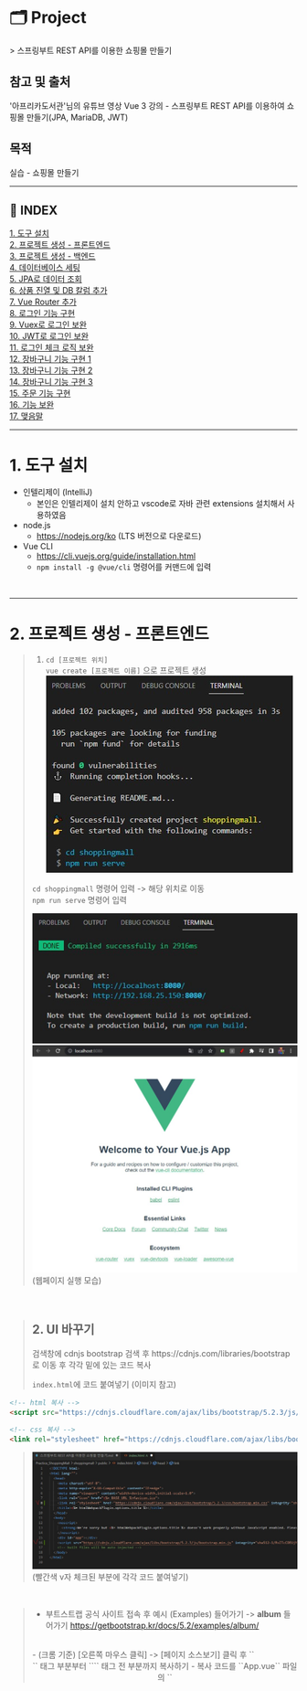 <h1>🗂 Project</h1>  
> 스프링부트 REST API를 이용한 쇼핑몰 만들기  

<br>  

<h2>참고 및 출처</h2>  '아프리카도서관'님의 유튜브 영상  
Vue 3 강의 - 스프링부트 REST API를 이용하여 쇼핑몰 만들기(JPA, MariaDB, JWT)

<br>

<h2>목적</h2>    
실습 - 쇼핑몰 만들기

---

<h2>📕 INDEX</h2>  

[1. 도구 설치](#1-도구-설치)  
[2. 프로젝트 생성 - 프론트엔드](#2-프로젝트-생성---프론트엔드)  
[3. 프로젝트 생성 - 백엔드](#3-프로젝트-생성---백엔드)  
[4. 데이터베이스 세팅](#4-데이터베이스-세팅)  
[5. JPA로 데이터 조회](#5-jpa로-데이터-조회)  
[6. 상품 진열 및 DB 칼럼 추가](#6-상품-진열-및-db-칼럼-추가)  
[7. Vue Router 추가](#7-vue-router-추가)  
[8. 로그인 기능 구현](#8-로그인-기능-구현)  
[9. Vuex로 로그인 보완](#9-vuex로-로그인-보완)  
[10. JWT로 로그인 보완](#10-jwt로-로그인-보완)  
[11. 로그인 체크 로직 보완](#11-로그인-체크-로직-보완)  
[12. 장바구니 기능 구현 1](#12-장바구니-기능-구현-1)  
[13. 장바구니 기능 구현 2](#13-장바구니-기능-구현-2)  
[14. 장바구니 기능 구현 3](#14-장바구니-기능-구현-3)  
[15. 주문 기능 구현](#15-주문-기능-구현)  
[16. 기능 보완](#16-기능-보완)  
[17. 맺음말](#17-맺음말)  

---

# 1. 도구 설치
- 인텔리제이 (IntelliJ)
  - 본인은 인텔리제이 설치 안하고 vscode로 자바 관련 extensions 설치해서 사용하였음
- node.js
  - https://nodejs.org/ko (LTS 버전으로 다운로드)
- Vue CLI
  - https://cli.vuejs.org/guide/installation.html
  - ``npm install -g @vue/cli`` 명령어를 커맨드에 입력

<br>

---

# 2. 프로젝트 생성 - 프론트엔드
> 1. `` cd [프로젝트 위치] ``  
> ``vue create [프로젝트 이름]`` 으로 프로젝트 생성  
> ![](screenshot/1.jpg)
> 
> ``cd shoppingmall`` 명령어 입력 -> 해당 위치로 이동  
> ``npm run serve`` 명령어 입력  
>
> ![](screenshot/2.jpg)  
> ![](screenshot/3.jpg)  
> (웹페이지 실행 모습)  

<br>

> <h2> 2. UI 바꾸기 </h2>  
> 검색창에 cdnjs bootstrap  검색 후   
> https://cdnjs.com/libraries/bootstrap 로 이동 후 각각 밑에 있는 코드 복사  
> 
> ``index.html``에 코드 붙여넣기 (이미지 참고)

```html
<!-- html 복사 -->
<script src="https://cdnjs.cloudflare.com/ajax/libs/bootstrap/5.2.3/js/bootstrap.min.js" integrity="sha512-1/RvZTcCDEUjY/CypiMz+iqqtaoQfAITmNSJY17Myp4Ms5mdxPS5UV7iOfdZoxcGhzFbOm6sntTKJppjvuhg4g==" crossorigin="anonymous" referrerpolicy="no-referrer"></script>
```
```html
<!-- css 복사 -->
<link rel="stylesheet" href="https://cdnjs.cloudflare.com/ajax/libs/bootstrap/5.2.3/css/bootstrap.min.css" integrity="sha512-SbiR/eusphKoMVVXysTKG/7VseWii+Y3FdHrt0EpKgpToZeemhqHeZeLWLhJutz/2ut2Vw1uQEj2MbRF+TVBUA==" crossorigin="anonymous" referrerpolicy="no-referrer" />
```

> ![](screenshot/4.jpg)  
> (빨간색 v자 체크된 부분에 각각 코드 붙여넣기)

<br>

> - 부트스트랩 공식 사이트 접속 후 예시 (Examples) 들어가기 -> **album** 들어가기 
> https://getbootstrap.kr/docs/5.2/examples/album/  
> <br>
> - (크롬 기준) [오른쪽 마우스 클릭] -> [페이지 소스보기] 클릭 후 ``<header>`` 태그 부분부터 ``</body>`` 태그 전 부분까지 복사하기
> - 복사 코드를 ``App.vue`` 파일의 ``<template>`` 태그 사이에 붙여넣기
> > 붙여넣기 전에 기존에 있던 ``<template>`` 태그 안에 있는 코드들은 지우고 붙여넣기

```html
<header>
  <div class="collapse bg-dark" id="navbarHeader">
    <div class="container">
      <div class="row">
        <div class="col-sm-8 col-md-7 py-4">
          <h4 class="text-white">About</h4>
          <p class="text-muted">Add some information about the album below, the author, or any other background context. Make it a few sentences long so folks can pick up some informative tidbits. Then, link them off to some social networking sites or contact information.</p>
        </div>
        <div class="col-sm-4 offset-md-1 py-4">
          <h4 class="text-white">Contact</h4>
          <ul class="list-unstyled">
            <li><a href="#" class="text-white">Follow on Twitter</a></li>
            <li><a href="#" class="text-white">Like on Facebook</a></li>
            <li><a href="#" class="text-white">Email me</a></li>
          </ul>
        </div>
      </div>
    </div>
  </div>
  <div class="navbar navbar-dark bg-dark shadow-sm">
    <div class="container">
      <a href="#" class="navbar-brand d-flex align-items-center">
        <svg xmlns="http://www.w3.org/2000/svg" width="20" height="20" fill="none" stroke="currentColor" stroke-linecap="round" stroke-linejoin="round" stroke-width="2" aria-hidden="true" class="me-2" viewBox="0 0 24 24"><path d="M23 19a2 2 0 0 1-2 2H3a2 2 0 0 1-2-2V8a2 2 0 0 1 2-2h4l2-3h6l2 3h4a2 2 0 0 1 2 2z"/><circle cx="12" cy="13" r="4"/></svg>
        <strong>Album</strong>
      </a>
      <button class="navbar-toggler" type="button" data-bs-toggle="collapse" data-bs-target="#navbarHeader" aria-controls="navbarHeader" aria-expanded="false" aria-label="Toggle navigation">
        <span class="navbar-toggler-icon"></span>
      </button>
    </div>
  </div>
</header>

<main>

  <section class="py-5 text-center container">
    <div class="row py-lg-5">
      <div class="col-lg-6 col-md-8 mx-auto">
        <h1 class="fw-light">Album example</h1>
        <p class="lead text-muted">Something short and leading about the collection below—its contents, the creator, etc. Make it short and sweet, but not too short so folks don’t simply skip over it entirely.</p>
        <p>
          <a href="#" class="btn btn-primary my-2">Main call to action</a>
          <a href="#" class="btn btn-secondary my-2">Secondary action</a>
        </p>
      </div>
    </div>
  </section>

  <div class="album py-5 bg-light">
    <div class="container">

      <div class="row row-cols-1 row-cols-sm-2 row-cols-md-3 g-3">
        <div class="col">
          <div class="card shadow-sm">
            <svg class="bd-placeholder-img card-img-top" width="100%" height="225" xmlns="http://www.w3.org/2000/svg" role="img" aria-label="Placeholder: Thumbnail" preserveAspectRatio="xMidYMid slice" focusable="false"><title>Placeholder</title><rect width="100%" height="100%" fill="#55595c"/><text x="50%" y="50%" fill="#eceeef" dy=".3em">Thumbnail</text></svg>

            <div class="card-body">
              <p class="card-text">This is a wider card with supporting text below as a natural lead-in to additional content. This content is a little bit longer.</p>
              <div class="d-flex justify-content-between align-items-center">
                <div class="btn-group">
                  <button type="button" class="btn btn-sm btn-outline-secondary">View</button>
                  <button type="button" class="btn btn-sm btn-outline-secondary">Edit</button>
                </div>
                <small class="text-muted">9 mins</small>
              </div>
            </div>
          </div>
        </div>
        <div class="col">
          <div class="card shadow-sm">
            <svg class="bd-placeholder-img card-img-top" width="100%" height="225" xmlns="http://www.w3.org/2000/svg" role="img" aria-label="Placeholder: Thumbnail" preserveAspectRatio="xMidYMid slice" focusable="false"><title>Placeholder</title><rect width="100%" height="100%" fill="#55595c"/><text x="50%" y="50%" fill="#eceeef" dy=".3em">Thumbnail</text></svg>

            <div class="card-body">
              <p class="card-text">This is a wider card with supporting text below as a natural lead-in to additional content. This content is a little bit longer.</p>
              <div class="d-flex justify-content-between align-items-center">
                <div class="btn-group">
                  <button type="button" class="btn btn-sm btn-outline-secondary">View</button>
                  <button type="button" class="btn btn-sm btn-outline-secondary">Edit</button>
                </div>
                <small class="text-muted">9 mins</small>
              </div>
            </div>
          </div>
        </div>
        <div class="col">
          <div class="card shadow-sm">
            <svg class="bd-placeholder-img card-img-top" width="100%" height="225" xmlns="http://www.w3.org/2000/svg" role="img" aria-label="Placeholder: Thumbnail" preserveAspectRatio="xMidYMid slice" focusable="false"><title>Placeholder</title><rect width="100%" height="100%" fill="#55595c"/><text x="50%" y="50%" fill="#eceeef" dy=".3em">Thumbnail</text></svg>

            <div class="card-body">
              <p class="card-text">This is a wider card with supporting text below as a natural lead-in to additional content. This content is a little bit longer.</p>
              <div class="d-flex justify-content-between align-items-center">
                <div class="btn-group">
                  <button type="button" class="btn btn-sm btn-outline-secondary">View</button>
                  <button type="button" class="btn btn-sm btn-outline-secondary">Edit</button>
                </div>
                <small class="text-muted">9 mins</small>
              </div>
            </div>
          </div>
        </div>

        <div class="col">
          <div class="card shadow-sm">
            <svg class="bd-placeholder-img card-img-top" width="100%" height="225" xmlns="http://www.w3.org/2000/svg" role="img" aria-label="Placeholder: Thumbnail" preserveAspectRatio="xMidYMid slice" focusable="false"><title>Placeholder</title><rect width="100%" height="100%" fill="#55595c"/><text x="50%" y="50%" fill="#eceeef" dy=".3em">Thumbnail</text></svg>

            <div class="card-body">
              <p class="card-text">This is a wider card with supporting text below as a natural lead-in to additional content. This content is a little bit longer.</p>
              <div class="d-flex justify-content-between align-items-center">
                <div class="btn-group">
                  <button type="button" class="btn btn-sm btn-outline-secondary">View</button>
                  <button type="button" class="btn btn-sm btn-outline-secondary">Edit</button>
                </div>
                <small class="text-muted">9 mins</small>
              </div>
            </div>
          </div>
        </div>
        <div class="col">
          <div class="card shadow-sm">
            <svg class="bd-placeholder-img card-img-top" width="100%" height="225" xmlns="http://www.w3.org/2000/svg" role="img" aria-label="Placeholder: Thumbnail" preserveAspectRatio="xMidYMid slice" focusable="false"><title>Placeholder</title><rect width="100%" height="100%" fill="#55595c"/><text x="50%" y="50%" fill="#eceeef" dy=".3em">Thumbnail</text></svg>

            <div class="card-body">
              <p class="card-text">This is a wider card with supporting text below as a natural lead-in to additional content. This content is a little bit longer.</p>
              <div class="d-flex justify-content-between align-items-center">
                <div class="btn-group">
                  <button type="button" class="btn btn-sm btn-outline-secondary">View</button>
                  <button type="button" class="btn btn-sm btn-outline-secondary">Edit</button>
                </div>
                <small class="text-muted">9 mins</small>
              </div>
            </div>
          </div>
        </div>
        <div class="col">
          <div class="card shadow-sm">
            <svg class="bd-placeholder-img card-img-top" width="100%" height="225" xmlns="http://www.w3.org/2000/svg" role="img" aria-label="Placeholder: Thumbnail" preserveAspectRatio="xMidYMid slice" focusable="false"><title>Placeholder</title><rect width="100%" height="100%" fill="#55595c"/><text x="50%" y="50%" fill="#eceeef" dy=".3em">Thumbnail</text></svg>

            <div class="card-body">
              <p class="card-text">This is a wider card with supporting text below as a natural lead-in to additional content. This content is a little bit longer.</p>
              <div class="d-flex justify-content-between align-items-center">
                <div class="btn-group">
                  <button type="button" class="btn btn-sm btn-outline-secondary">View</button>
                  <button type="button" class="btn btn-sm btn-outline-secondary">Edit</button>
                </div>
                <small class="text-muted">9 mins</small>
              </div>
            </div>
          </div>
        </div>

        <div class="col">
          <div class="card shadow-sm">
            <svg class="bd-placeholder-img card-img-top" width="100%" height="225" xmlns="http://www.w3.org/2000/svg" role="img" aria-label="Placeholder: Thumbnail" preserveAspectRatio="xMidYMid slice" focusable="false"><title>Placeholder</title><rect width="100%" height="100%" fill="#55595c"/><text x="50%" y="50%" fill="#eceeef" dy=".3em">Thumbnail</text></svg>

            <div class="card-body">
              <p class="card-text">This is a wider card with supporting text below as a natural lead-in to additional content. This content is a little bit longer.</p>
              <div class="d-flex justify-content-between align-items-center">
                <div class="btn-group">
                  <button type="button" class="btn btn-sm btn-outline-secondary">View</button>
                  <button type="button" class="btn btn-sm btn-outline-secondary">Edit</button>
                </div>
                <small class="text-muted">9 mins</small>
              </div>
            </div>
          </div>
        </div>
        <div class="col">
          <div class="card shadow-sm">
            <svg class="bd-placeholder-img card-img-top" width="100%" height="225" xmlns="http://www.w3.org/2000/svg" role="img" aria-label="Placeholder: Thumbnail" preserveAspectRatio="xMidYMid slice" focusable="false"><title>Placeholder</title><rect width="100%" height="100%" fill="#55595c"/><text x="50%" y="50%" fill="#eceeef" dy=".3em">Thumbnail</text></svg>

            <div class="card-body">
              <p class="card-text">This is a wider card with supporting text below as a natural lead-in to additional content. This content is a little bit longer.</p>
              <div class="d-flex justify-content-between align-items-center">
                <div class="btn-group">
                  <button type="button" class="btn btn-sm btn-outline-secondary">View</button>
                  <button type="button" class="btn btn-sm btn-outline-secondary">Edit</button>
                </div>
                <small class="text-muted">9 mins</small>
              </div>
            </div>
          </div>
        </div>
        <div class="col">
          <div class="card shadow-sm">
            <svg class="bd-placeholder-img card-img-top" width="100%" height="225" xmlns="http://www.w3.org/2000/svg" role="img" aria-label="Placeholder: Thumbnail" preserveAspectRatio="xMidYMid slice" focusable="false"><title>Placeholder</title><rect width="100%" height="100%" fill="#55595c"/><text x="50%" y="50%" fill="#eceeef" dy=".3em">Thumbnail</text></svg>

            <div class="card-body">
              <p class="card-text">This is a wider card with supporting text below as a natural lead-in to additional content. This content is a little bit longer.</p>
              <div class="d-flex justify-content-between align-items-center">
                <div class="btn-group">
                  <button type="button" class="btn btn-sm btn-outline-secondary">View</button>
                  <button type="button" class="btn btn-sm btn-outline-secondary">Edit</button>
                </div>
                <small class="text-muted">9 mins</small>
              </div>
            </div>
          </div>
        </div>
      </div>
    </div>
  </div>

</main>

<footer class="text-muted py-5">
  <div class="container">
    <p class="float-end mb-1">
      <a href="#">Back to top</a>
    </p>
    <p class="mb-1">Album example is &copy; Bootstrap, but please download and customize it for yourself!</p>
    <p class="mb-0">New to Bootstrap? <a href="/">Visit the homepage</a> or read our <a href="/docs/5.2/getting-started/introduction/">getting started guide</a>.</p>
  </div>
</footer>
```

<br>

> ``App.vue``의 ``<script>`` 부분 수정
```html
<script>
<!-- import HelloWorld from './components/HelloWorld.vue' 지우기 -->

export default {
  name: 'App',
  components: {
    <!-- HelloWorld 지우기 --> 
  }
}
</script>
```
<br>

> - (크롬 기준) [오른쪽 마우스 클릭] -> [페이지 소스보기] 클릭 후 ``<style>`` 태그 부분부터 ``</style>`` 태그 부분까지 복사하기

```css
      .bd-placeholder-img {
        font-size: 1.125rem;
        text-anchor: middle;
        -webkit-user-select: none;
        -moz-user-select: none;
        user-select: none;
      }

      @media (min-width: 768px) {
        .bd-placeholder-img-lg {
          font-size: 3.5rem;
        }
      }

      .b-example-divider {
        height: 3rem;
        background-color: rgba(0, 0, 0, .1);
        border: solid rgba(0, 0, 0, .15);
        border-width: 1px 0;
        box-shadow: inset 0 .5em 1.5em rgba(0, 0, 0, .1), inset 0 .125em .5em rgba(0, 0, 0, .15);
      }

      .b-example-vr {
        flex-shrink: 0;
        width: 1.5rem;
        height: 100vh;
      }

      .bi {
        vertical-align: -.125em;
        fill: currentColor;
      }

      .nav-scroller {
        position: relative;
        z-index: 2;
        height: 2.75rem;
        overflow-y: hidden;
      }

      .nav-scroller .nav {
        display: flex;
        flex-wrap: nowrap;
        padding-bottom: 1rem;
        margin-top: -1px;
        overflow-x: auto;
        text-align: center;
        white-space: nowrap;
        -webkit-overflow-scrolling: touch;
      }
```

<br>

> <h2> 💡 문제점 </h2>  
>  
> ``App.vue`` 파일의 ``<header>``, ``<main>``, ``<footer>`` 부분이 너무 길다.  
> -> 각각 ``<header>``, ``<main>``, ``<footer>`` 부분을 컴포넌트화 하자!
> 
> <br>  
> <h3> 방법 </h3>  
> 
> 1. [src] -> [components] 폴더 안에 ``Header.vue`` 파일 생성
> 2. [src] -> [components] 폴더 안에 ``Footer.vue`` 파일 생성
> 3. [src] -> [pages] 폴더 안에 ``Home.vue`` 파일 생성  
> 4. ``App.vue``에서 ``<header>``, ``<footer>``, ``<main>`` 태그 부분을 각각    
> ``Header.vue``, ``Footer.vue``, ``Home.vue`` 파일 안에 ``<template>`` 태그를 만들고 그 안에 붙여 넣는다.
>> ``Home.vue``는 ``<main>`` 태그를 ``<div clas="home">``로 바꿔준다. 

<br>

```html
<!-- 예시) App.vue에 있던 <header> 태그 부분을 Header.vue 파일 안의 <template> 태그 부분에 붙여 넣는다.-->
<template>
<header>
  <div class="collapse bg-dark" id="navbarHeader">
    <div class="container">
      <div class="row">
        <div class="col-sm-8 col-md-7 py-4">
          <h4 class="text-white">About</h4>
          <p class="text-muted">Add some information about the album below, the author, or any other background context. Make it a few sentences long so folks can pick up some informative tidbits. Then, link them off to some social networking sites or contact information.</p>
        </div>
        <div class="col-sm-4 offset-md-1 py-4">
          <h4 class="text-white">Contact</h4>
          <ul class="list-unstyled">
            <li><a href="#" class="text-white">Follow on Twitter</a></li>
            <li><a href="#" class="text-white">Like on Facebook</a></li>
            <li><a href="#" class="text-white">Email me</a></li>
          </ul>
        </div>
      </div>
    </div>
  </div>
  <div class="navbar navbar-dark bg-dark shadow-sm">
    <div class="container">
      <a href="#" class="navbar-brand d-flex align-items-center">
        <svg xmlns="http://www.w3.org/2000/svg" width="20" height="20" fill="none" stroke="currentColor" stroke-linecap="round" stroke-linejoin="round" stroke-width="2" aria-hidden="true" class="me-2" viewBox="0 0 24 24"><path d="M23 19a2 2 0 0 1-2 2H3a2 2 0 0 1-2-2V8a2 2 0 0 1 2-2h4l2-3h6l2 3h4a2 2 0 0 1 2 2z"/><circle cx="12" cy="13" r="4"/></svg>
        <strong>Album</strong>
      </a>
      <button class="navbar-toggler" type="button" data-bs-toggle="collapse" data-bs-target="#navbarHeader" aria-controls="navbarHeader" aria-expanded="false" aria-label="Toggle navigation">
        <span class="navbar-toggler-icon"></span>
      </button>
    </div>
  </div>
</header>
</template>
```

<br>

> 5. App.vue 파일에서 ``<template>`` 태그 안의 모든 코드를 지우고  
> 다음 코드를 삽입한다.

```html
<template>
  <Header />
  <Home />
  <Footer />
</template>
```

> 6. package.json 파일에서 "rules" 부분에 다음 코드를 삽입한다.
>> "vue/multi-word-component-names": 0
```json
{   ...
    "extends": [
      "plugin:vue/vue3-essential",
      "eslint:recommended"
    ],
    "parserOptions": {
      "parser": "@babel/eslint-parser"
    },
    "rules": {"vue/multi-word-component-names": 0}
  },
  "browserslist": [
    "> 1%",
    "last 2 versions",
    "not dead",
    "not ie 11"
  ]
}

```

<br>

> 7. ``App.vue`` 파일의 ``<script>`` 부분에서 다음과 같이 수정

```js
import Header from "@/components/Header";
import Footer from "@/components/Footer";
import Home from "@/pages/Home";
export default {
  name: 'App',
  components: {
    Header, 
    Home,
    Footer
  }
}
```

<br>

> 8. ``Home.vue`` 파일 코드를 분석하면  
> 특정 코드를 기준으로 반복되는 구간이 있다.  
> -> **컴포넌트화** 해서 중복을 최소화하고 코드를 간결화 하는 작업을 수행한다.

```js
// 반복되는 코드
// 하나만 남기고 반복되는 코드는 모두 삭제한다.
<div class="col"> 
          <div class="card shadow-sm">
            <svg class="bd-placeholder-img card-img-top" width="100%" height="225" xmlns="http://www.w3.org/2000/svg" role="img" aria-label="Placeholder: Thumbnail" preserveAspectRatio="xMidYMid slice" focusable="false"><title>Placeholder</title><rect width="100%" height="100%" fill="#55595c"/><text x="50%" y="50%" fill="#eceeef" dy=".3em">Thumbnail</text></svg>

            <div class="card-body">
              <p class="card-text">This is a wider card with supporting text below as a natural lead-in to additional content. This content is a little bit longer.</p>
              <div class="d-flex justify-content-between align-items-center">
                <div class="btn-group">
                  <button type="button" class="btn btn-sm btn-outline-secondary">View</button>
                  <button type="button" class="btn btn-sm btn-outline-secondary">Edit</button>
                </div>
                <small class="text-muted">9 mins</small>
              </div>
            </div>
          </div>
        </div>
```

> ![](screenshot/5.jpg)  
> ( 이미지: 중복 코드를 하나만 남기고 모두 삭제하였을 때 썸네일 부분이 하나만 나오는 것을 확인)

<br>

> 9. [components] 폴더에 ``Card.vue`` 파일을 만든 후 아래와 같이 코드를 작성한다.
> > ``<template>`` 코드 안에 하나만 남긴 코드를 넣는다.

```js
<template>
          <div class="card shadow-sm">
            <svg class="bd-placeholder-img card-img-top" width="100%" height="225" xmlns="http://www.w3.org/2000/svg" role="img" aria-label="Placeholder: Thumbnail" preserveAspectRatio="xMidYMid slice" focusable="false"><title>Placeholder</title><rect width="100%" height="100%" fill="#55595c"/><text x="50%" y="50%" fill="#eceeef" dy=".3em">Thumbnail</text></svg>

            <div class="card-body">
              <p class="card-text">This is a wider card with supporting text below as a natural lead-in to additional content. This content is a little bit longer.</p>
              <div class="d-flex justify-content-between align-items-center">
                <div class="btn-group">
                  <button type="button" class="btn btn-sm btn-outline-secondary">View</button>
                  <button type="button" class="btn btn-sm btn-outline-secondary">Edit</button>
                </div>
                <small class="text-muted">9 mins</small>
              </div>
            </div>
          </div>
</template>

<script>
export default {
    name: 'Card',
}
</script>

<style scoped>
</style>
```

<br>

> 10. ``Home.vue`` 에서 다음 코드로 수정

```html
<!-- <div class="col" 밑에 <Card /> 추가 -->
...

 <div class="album py-5 bg-light">
    <div class="container">

      <div class="row row-cols-1 row-cols-sm-2 row-cols-md-3 g-3">
        <div class="col">
        <Card />  <!-- 추가 -->
        </div>
      </div>
    </div>
  </div>
</div>
</template>

```

<br>

> 11. ``Home.vue`` 파일에서 ``<div class="col">`` 부분 수정
>> v-for="i in 12" :key="i" 추가
``` html
...

 <div class="album py-5 bg-light">
    <div class="container">

      <div class="row row-cols-1 row-cols-sm-2 row-cols-md-3 g-3">
        <div class="col" v-for="i in 12" :key="i">
        <Card /> 
        </div>
      </div>
    </div>
  </div>
</div>
</template>
```

> ![](screenshot/6.jpg)  
> (이미지: 총 12개의 썸네일 모양 생성)

<br>
<br>  
<br>

--- 

# 3. 프로젝트 생성 - 백엔드
> 1. (vscode기준) Ctrl + Shift + p키를 눌러 **Spring Initializer: Create a Gradle Project** 선택
> > 없으면 Extensions에서 Java, Spring Boot 관련 Extensions 다운받기  
> <br>
> 
> ![](screenshot/7.jpg)
> 
<br>

> <h2>2. 그 후 순서대로 창에 다음과 같이 입력한다.</h2>  
> 
> - 언어: Java
> - Group: org.africalib.gallery.backend (설정 자유)
> - ArtifactId: demo (설정 자유)
> - Packaging: jar
> - Java ver.: 17
> - Web: Spring Web  
  
> <h2>3. 왼쪽 Spring Boot Dashboard 탭에서 [run]을 클릭하고</h2>  
> 
> ![](screenshot/9.jpg)  

> <h2> 4. 인터넷 창에 localhost:8080을 입력하여</h2>  
> 
> ![](screenshot/8.jpg)
> 이 창이 뜨면 세팅 성공

<br>
<br>
<br>

---

> [src] -> [main] -> [설정한 group 폴더] 에  
> ``ItemController``라는 새로운 클래스 파일 생성

```java
// ItemContoroller.java

package org.africalib.gallery.backend.demo;

import java.util.ArrayList;
import java.util.List; 
import org.springframework.web.bind.annotation.GetMapping;
import org.springframework.web.bind.annotation.RestController;

@RestController
public class ItemController {

    @GetMapping("/api/items")
    public List<String> getItems() {
        List<String> items = new ArrayList<>();
        items.add("alpha");
        items.add("beta");
        items.add("gamma");

        return items;
    }
}

```
> 코드 작성 후  
> ``localhost:8080/api/items`` 접속
> ![](screenshot/10.jpg)  

---

> localhost 포트 번호가 8080인데 프론트와 백엔드 쪽 포트가 겹쳐서  
> 프론트쪽 포트 번호를 변경하고자 한다.
>> 명령어 ``npm run serve``로 서버를 실행하는 경우,  
>> 명령창에 ``npm run serve -- --port 번호``를 입력한다.
>>> 예시) ``npm run serve -- --port 3000``

>> 혹은 **package.json** 파일에서   
>> ```json
>> "serve": "vue-cli- service serve --port 번호",
>> ```
>> 로 수정한다.
>> ![](screenshot/11.jpg) 

<br>
<br>

> 이제 http 통신을 해야 한다.  
> 통신을 하려면 프론트에서 백엔드에 API를 요청한다.  
> <br>  
> 프론트 만들었던 위치에 가서 명령어 창 하나 더 열고  
> ``npm install axios``를 입력하고 axios를 설치한다.

<br>

> **Home.vue**로 가서 ``<script>`` 태그를 다음과 같이 수정한다.

```js
<script>
import Card from "@/components/Card";
import axios from "axios";

export default {
    name: "Home",
    components: {Card},
    setup() {
      axios.get("/api/items").then((res) => {
        console.log(res);
      })
    }
}
</script>
```

> **vue.config.js** 파일을 열어 다음과 같이 수정한다.

```js
module.exports ={
  devServer: {
    proxy: {
      '/api': {
        target:'http://localhost:8080',
      }
    }
  }
}
```

<br>  

> 이제는 데이터를 받은 만큼 카드를 만들어 볼 것이다.  
> **Home.vue** 파일에서 ``<script>`` 태그를 다음과 같이 수정한다.

```js
<script>

import axios from "axios";
import { reactive } from "vue";
import Card from "@/components/Card";

export default {
    name: "Home",
    components: {Card},
    setup() {
      const state = reactive({
        items:[]
      })
      axios.get("/api/items").then(({data}) => {
        state.items = data;
      })

      return { state }
    }
}
</script>
```

> ``<script>`` 태그 위에 일부 코드를 수정한다.

```js
...

  <div class="album py-5 bg-light">
    <div class="container">

      <div class="row row-cols-1 row-cols-sm-2 row-cols-md-3 g-3">
        <div class="col" v-for="(item, idx) in state.items" :key="idx">
        <Card :item = "item"/>
        </div>
      </div>
    </div>
  </div>
</div>

...

```

> 그 다음에 **Card.vue** 파일에서 ``<script>`` 태그의 일부 코드를 수정한다.
```js
<script>
export default {
    name: 'Card',
    props: {
      item: String
    }
}
</script>
```

> ``<template>`` 태그 안 ``card-text`` 속성에 다음과 같이 코드를 수정한다.

```html
<p class="card-text">{{ item }}</p>
```

> ![](screenshot/12.jpg)  
> (썸네일 레이아웃 안에 ``items`` 단어들이 들어간 것을 확인 가능)

<br>
<br>

---

# 4. 데이터베이스 세팅

> 1. 마리아 DB 공식 사이트 들어가서 마리아DB 다운로드
>> https://mariadb.org/download/?t=mariadb&p=mariadb&r=10.11.2&os=windows&cpu=x86_64&pkg=msi&m=blendbyte

> 2. 마리아 DB 설치
> 3. VSCode의 Extensions에서 MySQL 설치
> 4. 설치되면 나오는 왼쪽 사이드바의 Database에서 **Add Connection** 눌러서 MariaDB와 연동
> 5. 쿼리문으로 **gallery** 데이터베이스 만들고  
> 그 안에 **items**라고 하는 테이블을 만든다.

```sql
CREATE TABLE items(
id int auto_increment,
name varachar(50) not null,
constraint items_pk
primary key (id)
);
```
> ![](screenshot/13.jpg)  
> 테이블 안에 이미지와 같이 데이터 입력 후 저장

<br>
<br>

---
# 5. JPA로 데이터 조회

> 1. backend 단에서 **build.gradle** 파일 열기
> 2. dependencies 아래에 해당 코드 추가
```java
// build.gradle
	implementation 'org.springframework.boot:spring-boot-starter-data-jpa'
	runtimeOnly 'org.mariadb.jdbc:mariadb-java-client'
	compileOnly 'org.projectlombok:lombok'
	annotationProcessor 'org.projectlombok:lombok'
```

> ![](screenshot/14.jpg)

> 3. main > java > org > africalib > gallery > backend > demo 안에 'entity' 패키지 (폴더) 추가
> 4. entity 안에 **item.java** 클래스 생성
> 5. 아래 코드와 같이 작성
```java
package org.africalib.gallery.backend.demo.entity;

import jakarta.persistence.Column;
import jakarta.persistence.Entity;
import jakarta.persistence.GeneratedValue;
import jakarta.persistence.GenerationType;
import jakarta.persistence.Id;
import jakarta.persistence.Table;
import lombok.Getter;

@Getter
@Entity
@Table(name = "items") // 클래스와 items 테이블 매핑
public class Item {

    @Id
    @GeneratedValue(strategy = GenerationType.IDENTITY) // 자동증가값
    private int id; // columns에 있는 id와 매핑

    @Column(length = 50, nullable = false)
    private String name; // 멤버변수 추가
}
```

> 6. repositoty 폴더를 만들고 그 안에 **ItemRepository.java** 클래스 생성
> 7. 아래 코드와 같이 작성
```java
package org.africalib.gallery.backend.demo.repository;

import org.africalib.gallery.backend.demo.entity.Item;
import org.springframework.data.jpa.repository.JpaRepository;

public interface ItemRepository extends JpaRepository<Item, Integer>{
    
}
```
> 8. controller 폴더 (패키지)를 만들고 **ItemController.java** 파일을 해당 위치로 옮기기
> 9. **ItemController.java**에서 아래 코드와 같이 작성

```java
package org.africalib.gallery.backend.demo.controller;


import java.util.List;

import org.africalib.gallery.backend.demo.entity.Item;
import org.africalib.gallery.backend.demo.repository.ItemRepository;
import org.springframework.beans.factory.annotation.Autowired;
import org.springframework.web.bind.annotation.GetMapping;
import org.springframework.web.bind.annotation.RestController;

@RestController
public class ItemController {

    @Autowired
    ItemRepository itemRepository;
    @GetMapping("/api/items")
    public List<Item> getItems() {
        List<Item> items = itemRepository.findAll();
        return items;
    }
}
```
> 10. src > main > resources 폴더 안의 **application.properties** 파일 실행
> 11. 아래와 같이 코드 추가 후 저장

```
spring.datasource.driver-class-name=org.mariadb.jdbc.Driver
spring.datasource.url=jdbc:mariadb://localhost:3306/gallery
spring.datasource.username=root
spring.datasource.password=bdairam!@#
```

> 12. 백엔드 스프링 부트 실행시켜서  
> http://localhost:8080/api/items 접속  
> 아래 이미지같이 나오면 성공 
> ![](screenshot/15.jpg)  

<br>
<br>

---

# 6. 상품 진열 및 DB 칼럼 추가

# 7. Vue Router 추가
# 8. 로그인 기능 구현
# 9. Vuex로 로그인 보완
# 10. JWT로 로그인 보완
# 11. 로그인 체크 로직 보완
# 12. 장바구니 기능 구현 1
# 13. 장바구니 기능 구현 2
# 14. 장바구니 기능 구현 3
# 15. 주문 기능 구현
# 16. 기능 보완
# 17. 맺음말

